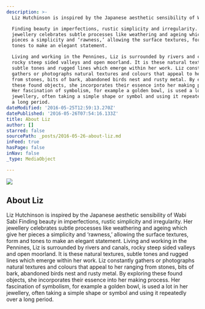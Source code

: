 ```yaml
---
description: >-
  Liz Hutchinson is inspired by the Japanese aesthetic sensibility of Wabi Sabi

  Finding beauty in imperfections, rustic simplicity and irregularity. Her
  jewellery celebrates subtle processes like weathering and ageing which give her
  pieces a simplicity and ‘rawness,’ allowing the surface textures, form and
  tones to make an elegant statement.

  Living and working in the Pennines, Liz is surrounded by rivers and canals,
  rocky steep sided valleys and open moorland. It is these natural textures,
  subtle tones and rugged lines which emerge within her work. Liz constantly
  gathers or photographs natural textures and colours that appeal to her ranging
  from stones, bits of bark, abandoned birds nest and rusty metal. By exploring
  these found objects, she incorporates their essence into her making process.
  Her fascination of symbolism, for example a golden bowl, is used a lot in her
  jewellery, often taking a simple shape or symbol and using it repeatedly over
  a long period.
dateModified: '2016-05-25T12:59:13.270Z'
datePublished: '2016-05-26T07:54:16.133Z'
title: About Liz
author: []
starred: false
sourcePath: _posts/2016-05-26-about-liz.md
inFeed: true
hasPage: false
inNav: false
_type: MediaObject

---
```

<article style=""><img src="https://the-grid-user-content.s3-us-west-2.amazonaws.com/765527ad-21db-45a4-89a9-f5661e16146e.jpg" /><h1>About Liz</h1><p>Liz Hutchinson is inspired by the Japanese aesthetic sensibility of Wabi Sabi Finding beauty in imperfections, rustic simplicity and irregularity. Her jewellery celebrates subtle processes like weathering and ageing which give her pieces a simplicity and ‘rawness,’ allowing the surface textures, form and tones to make an elegant statement. Living and working in the Pennines, Liz is surrounded by rivers and canals, rocky steep sided valleys and open moorland. It is these natural textures, subtle tones and rugged lines which emerge within her work. Liz constantly gathers or photographs natural textures and colours that appeal to her ranging from stones, bits of bark, abandoned birds nest and rusty metal. By exploring these found objects, she incorporates their essence into her making process. Her fascination of symbolism, for example a golden bowl, is used a lot in her jewellery, often taking a simple shape or symbol and using it repeatedly over a long period.</p></article>